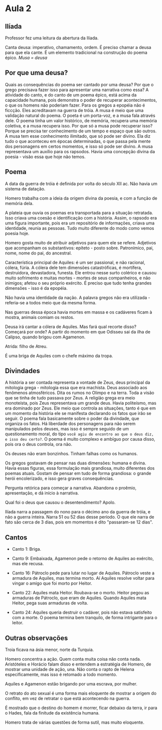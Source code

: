 Aula 2
======

Ilíada
------

Professor fez uma leitura da abertura da Ilíada.

Canta deusa: imperativo, chamamento, ordem. É preciso chamar a deusa para que ela cante. É um elemento tradicional na construção do poema épico.
*Musa = deusa*

Por que uma deusa?
------------------

Quais as consequências do poema ser cantado por uma deusa? Por que o grego precisava fazer isso para apresentar uma narrativa como essa? A atividade do canto, e do canto de um poema épico, está acima da capacidade humana, pois demonstra o poder de recuperar acontecimentos, o que os homens não poderiam fazer. Para os gregos a epopéia não é ficcção. Eles acreditavam na guerra de tróia. A musa é meio que uma validação natural do poema. O poeta é um porta-voz, e a musa fala através dele. O poema tinha um valor histórico, de memória, recupera uma memória coletiva, e a musa recupera isso. Por que só a musa pode recuperar isso? Porque se precisa ter conhecimento de um tempo e espaço que são outros. A musa tem esse conhecimento ilimitado, que só pode ser divino. Ela diz tudo o que aconteceu em épocas determinadas, o que passa pela mente dos personagens em certos momentos, e isso só pode ser divino. A musa representava um auxílio para os rapsodos. Havia uma concepção divina da poesia - visão essa que hoje não temos.

Poema
-----

A data da guerra de tróia é definida por volta do século XII ac. Não havia um sistema de datação.

Homero trabalha com a ideia da origem divina da poesia, e com a função de memória dela.

A plateia que ouvia os poemas era transportada para a situação retratada. Isso criava uma coesão e identificação com a história. Assim, o rapsodo era uma figura importante, pois era um repositório de informações, criava uma identidade, reunia as pessoas. Tudo muito diferente do modo como vemos poesia hoje.

Homero gosta muito de atribuir adjetivos para quem ele se refere. Adjetivos que acompanham os substantivos: epíteto - posto sobre. Patronímico, pai, nome, nome do pai, do ancestral.

Característica principal de Aquiles: é um ser passional, e não racional, cólera, fúria. A cólera dele tem dimensões catastróficas, é mortífera, destruidora, devastadora, funesta. Ele entrou nesse surto colérico e causou muito sofrimento e muitas mortes - mortes de seus companheiros, e não inimigos; afetou o seu próprio exército. É preciso que tudo tenha grandes dimensões - isso é da epopéia.

Não havia uma identidade da nação. A palavra gregos não era utilizada - referia-se a todos meio que da mesma forma.

Nas guerras dessa época havia mortes em massa e os cadáveres ficam à mostra, animais comiam os restos.

Deusa irá cantar a cólera de Aquiles. Mas fará qual recorte disso? Começará por onde? A partir do momento em que Odisseu sai da ilha de Calipso, quando brigou com Agamenon.

Atrida: filho de Atreu.

É uma briga de Aquiles com o chefe máximo da tropa.

Divindades
----------

A história a ser contada representa a vontade de Zeus, deus principal da mitologia grega - mitologia essa que era machista. Deus associado aos fenômenos atmosféricos. Dita os rumos no Olimpo e na terra. Toda a visão que se tinha de tudo passava por Zeus. A religião grega era meio monoteísta, pois Zeus representava um grande deus. Havia politeísmo, mas era dominado por Zeus. Ele meio que controla as situações, tanto é que em um momento da história ele se manifesta declarando os fatos que irão se seguir. O poema fala basicamente sobre o poder da divindade, que organiza os fatos. Há liberdade dos personagens para não serem manipulados pelos deuses, mas isso é sempre seguido de um questionamento moral, do tipo `você agiu de encontro ao que o deus diz, e isso deu certo?`. O poema é muito complexo e ambíguo por causa disso, pois ora o deus controla, ora não.

Os deuses não eram bonzinhos. Tinham falhas como os humanos.

Os gregos gostavam de pensar nas duas dimensões: humana e divina. Havia essas figuras, essa formulação mais grandiosa, muito diferentes dos poemas atuais. Gostam de pensar em tudo de forma grandiosa: o grande herói encolerizado, e isso gera graves consequências.

Pergunta retórica para começar a narrativa. Abandona o proêmio, apresentação, e dá início à narrativa.

Qual foi o deus que causou o desentendimento? Apolo.

Ilíada narra a passagem do nono para o décimo ano da guerra de tróia, e não a guerra inteira. Narra 51 ou 52 dias desse período. O que ele narra de fato são cerca de 3 dias, pois em momentos é dito "passaram-se 12 dias".

Cantos
------

- Canto 1: Briga.

- Canto 9: Embaixada, Agamenon pede o retorno de Aquiles ao exército, mas ele recusa.

- Canto 16: Pátroclo pede para lutar no lugar de Aquiles. Pátroclo veste a armadura de Aquiles, mas termina morto. Aí Aquiles resolve voltar para vingar o amigo que foi morto por Heitor.

- Canto 22: Aquiles mata Heitor. Roubava-se o morto. Heitor pegou as armaduras de Pátroclo, que eram de Aquiles. Quando Aquiles mata Heitor, pega suas armaduras de volta.

- Canto 24: Aquiles queria destruir o cadáver, pois não estava satisfeito com a morte. O poema termina bem tranquilo, de forma intrigante para o leitor.

Outras observações
------------------

Troia ficava na ásia menor, norte da Turquia.

Homero concentra a ação. Quem conta muita coisa não conta nada. Aristóteles e Horácio falam disso e entendem a estratégia de Homero, de mostrar uma unidade de ação, una. Não conta o rapto de Helena especificamente, mas isso é retomado a todo momento.

Aquiles e Agamenon estão brigando por uma escrava, por mulher.

O retrato do ato sexual é uma forma mais eloquente de mostrar a origem do conflito, em vez de retratar o que está acontecendo na guerra.

É mostrado que o destino do homem é morrer, ficar debaixo da terra, ir para o Hades, fala da finitude da existência humana.

Homero trata de várias questões de forma sutil, mas muito eloquente.
